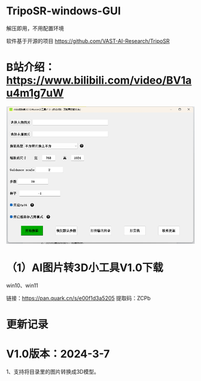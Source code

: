 # TripoSR-windows-GUI
解压即用，不用配置环境

软件基于开源的项目
https://github.com/VAST-AI-Research/TripoSR

# B站介绍：https://www.bilibili.com/video/BV1au4m1g7uW 

 ![image](https://github.com/zhaoyun0071/OOTDiffusion-windows-GUI/blob/main/1.png)

# （1）AI图片转3D小工具V1.0下载

win10、win11 

链接：https://pan.quark.cn/s/e00f1d3a5205
提取码：ZCPb


# 更新记录

# V1.0版本：2024-3-7

1、支持将目录里的图片转换成3D模型。

